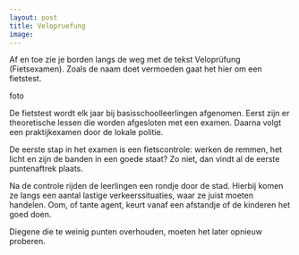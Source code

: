 ```yaml
---
layout: post
title: Velopruefung
image:
---
```


Af en toe zie je borden langs de weg met de tekst Veloprüfung (Fietsexamen). Zoals de naam doet vermoeden gaat het hier om een fietstest.

foto

De fietstest wordt elk jaar bij basisschoolleerlingen afgenomen. Eerst zijn er theoretische lessen die worden afgesloten met een examen. Daarna volgt een praktijkexamen door de lokale politie.

De eerste stap in het examen is een fietscontrole: werken de remmen, het licht en zijn de banden in een goede staat? Zo niet, dan vindt al de eerste puntenaftrek plaats.

Na de controle rijden de leerlingen een rondje door de stad. Hierbij komen ze langs een aantal lastige verkeerssituaties, waar ze juist moeten handelen. Oom, of tante agent, keurt vanaf een afstandje of de kinderen het goed doen.

Diegene die te weinig punten overhouden, moeten het later opnieuw proberen.
